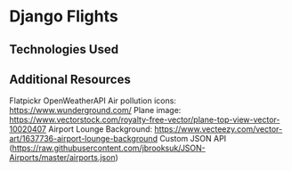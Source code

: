 # Django Flights

## Technologies Used

## Additional Resources
Flatpickr
OpenWeatherAPI
Air pollution icons: https://www.wunderground.com/
Plane image: https://www.vectorstock.com/royalty-free-vector/plane-top-view-vector-10020407
Airport Lounge Background: https://www.vecteezy.com/vector-art/1637736-airport-lounge-background
Custom JSON API (https://raw.githubusercontent.com/jbrooksuk/JSON-Airports/master/airports.json)